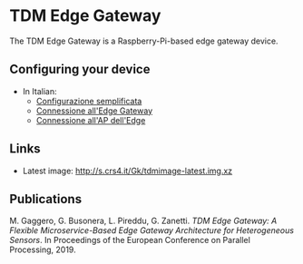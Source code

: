 
# TDM Edge Gateway

The TDM Edge Gateway is a Raspberry-Pi-based edge gateway device.

## Configuring your device

* In Italian: 
  * [Configurazione semplificata](it/simple-config-steps.it.md)
  * [Connessione all'Edge Gateway](it/connect-to-edge.it.md)
  * [Connessione all'AP dell'Edge](it/ap-connection-steps.it.md)



## Links

* Latest image: <http://s.crs4.it/Gk/tdmimage-latest.img.xz>


## Publications

M. Gaggero, G. Busonera, L. Pireddu, G. Zanetti. *TDM Edge Gateway: A Flexible
Microservice-Based Edge Gateway Architecture for Heterogeneous Sensors*. In
Proceedings of the European Conference on Parallel Processing, 2019.
